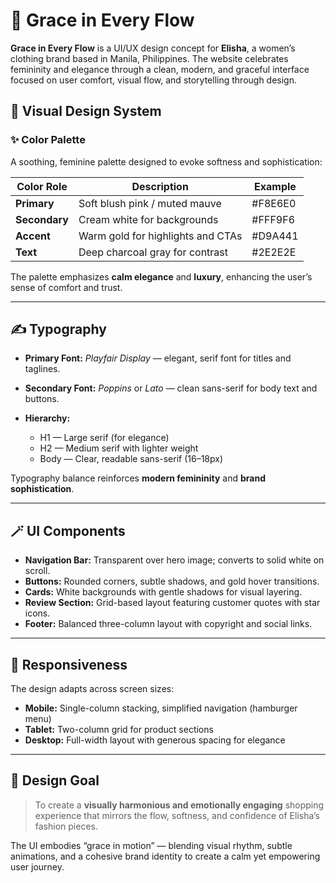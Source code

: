# 🎨 Grace in Every Flow 

**Grace in Every Flow** is a UI/UX design concept for **Elisha**, a women’s clothing brand based in Manila, Philippines. The website celebrates femininity and elegance through a clean, modern, and graceful interface focused on user comfort, visual flow, and storytelling through design.

## 🎨 Visual Design System

### ✨ Color Palette

A soothing, feminine palette designed to evoke softness and sophistication:

| Color Role    | Description                       | Example |
| ------------- | --------------------------------- | ------- |
| **Primary**   | Soft blush pink / muted mauve     | #F8E6E0 |
| **Secondary** | Cream white for backgrounds       | #FFF9F6 |
| **Accent**    | Warm gold for highlights and CTAs | #D9A441 |
| **Text**      | Deep charcoal gray for contrast   | #2E2E2E |

The palette emphasizes **calm elegance** and **luxury**, enhancing the user’s sense of comfort and trust.

---

## ✍️ Typography

* **Primary Font:** *Playfair Display* — elegant, serif font for titles and taglines.
* **Secondary Font:** *Poppins* or *Lato* — clean sans-serif for body text and buttons.
* **Hierarchy:**

  * H1 — Large serif (for elegance)
  * H2 — Medium serif with lighter weight
  * Body — Clear, readable sans-serif (16–18px)

Typography balance reinforces **modern femininity** and **brand sophistication**.

---

## 🪄 UI Components

* **Navigation Bar:** Transparent over hero image; converts to solid white on scroll.
* **Buttons:** Rounded corners, subtle shadows, and gold hover transitions.
* **Cards:** White backgrounds with gentle shadows for visual layering.
* **Review Section:** Grid-based layout featuring customer quotes with star icons.
* **Footer:** Balanced three-column layout with copyright and social links.

---

## 📱 Responsiveness

The design adapts across screen sizes:

* **Mobile:** Single-column stacking, simplified navigation (hamburger menu)
* **Tablet:** Two-column grid for product sections
* **Desktop:** Full-width layout with generous spacing for elegance

---

## 🌸 Design Goal

> To create a **visually harmonious and emotionally engaging** shopping experience that mirrors the flow, softness, and confidence of Elisha’s fashion pieces.

The UI embodies “grace in motion” — blending visual rhythm, subtle animations, and a cohesive brand identity to create a calm yet empowering user journey.

